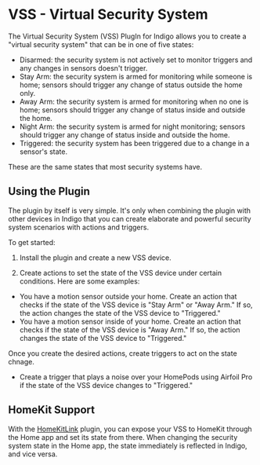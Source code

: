 # VSS - Virtual Security System

The Virtual Security System (VSS) PlugIn for Indigo allows you to create a "virtual security system" that can be in one of five states:

- Disarmed: the security system is not actively set to monitor triggers and any changes in sensors doesn't trigger.
- Stay Arm: the security system is armed for monitoring while someone is home; sensors should trigger any change of status outside the home only.
- Away Arm: the security system is armed for monitoring when no one is home; sensors should trigger any change of status inside and outside the home.
- Night Arm: the security system is armed for night monitoring; sensors should trigger any change of status inside and outside the home.
- Triggered: the security system has been triggered due to a change in a sensor's state.

These are the same states that most security systems have.

## Using the Plugin

The plugin by itself is very simple. It's only when combining the plugin with other devices in Indigo that you can create elaborate and powerful security system scenarios with actions and triggers.

To get started:

1. Install the plugin and create a new VSS device.

2. Create actions to set the state of the VSS device under certain conditions. Here are some examples:

  - You have a motion sensor outside your home. Create an action that checks if the state of the VSS device is "Stay Arm" or "Away Arm." If so, the action changes the state of the VSS device to "Triggered."
  - You have a motion sensor inside of your home. Create an action that checks if the state of the VSS device is "Away Arm." If so, the action changes the state of the VSS device to "Triggered."

Once you create the desired actions, create triggers to act on the state chnage.

  - Create a trigger that plays a noise over your HomePods using Airfoil Pro if the state of the VSS device changes to "Triggered."


## HomeKit Support

With the [HomeKitLink](https://github.com/Ghawken/HomeKitLink-Siri) plugin, you can expose your VSS to HomeKit through the Home app and set its state from there. When changing the security system state in the Home app, the state immediately is reflected in Indigo, and vice versa.
